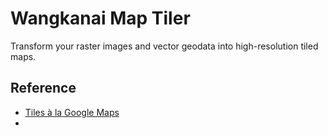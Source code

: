 # Wangkanai Map Tiler

Transform your raster images and vector geodata into high-resolution tiled maps.

## Reference

- [Tiles à la Google Maps](https://docs.maptiler.com/google-maps-coordinates-tile-bounds-projection/)
- 